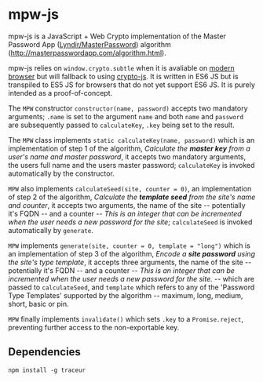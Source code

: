 mpw-js
======

mpw-js is a JavaScript + Web Crypto implementation of the Master Password App ([Lyndir/MasterPassword](https://github.com/Lyndir/MasterPassword)) algorithm (<http://masterpasswordapp.com/algorithm.html>).

mpw-js relies on `window.crypto.subtle` when it is avaliable on [modern browser](http://caniuse.com/#feat=cryptography) but will fallback to using [crypto-js](https://code.google.com/p/crypto-js/). It is written in ES6 JS but is transpiled to ES5 JS for browsers that do not yet support ES6 JS. It is purely intended as a proof-of-concept.

The `MPW` constructor `constructor(name, password)` accepts two mandatory arguments; `.name` is set to the argument `name` and both `name` and `password` are subsequently passed to `calculateKey`, `.key` being set to the result.

The `MPW` class implements `static calculateKey(name, password)` which is an implementation of step 1 of the algorithm, *Calculate the __master key__ from a user's name and master password*, it accepts two mandatory arguments, the users full name and the users master password; `calculateKey` is invoked automatically by the constructor.

`MPW` also implements `calculateSeed(site, counter = 0)`, an implementation of step 2 of the algorithm, *Calculate the __template seed__ from the site's name and counter*, it accepts two arguments, the name of the site -- potentially it's FQDN -- and a counter -- *This is an integer that can be incremented when the user needs a new password for the site*; `calculateSeed` is invoked automatically by `generate`.

`MPW` implements `generate(site, counter = 0, template = "long")` which is an implementation of step 3 of the algorithm, *Encode a __site password__ using the site's type template*, it accepts three arguments, the name of the site -- potentially it's FQDN -- and a counter -- *This is an integer that can be incremented when the user needs a new password for the site.* -- which are passed to `calculateSeed`, and `template` which refers to any of the 'Password Type Templates' supported by the algorithm -- maximum, long, medium, short, basic or pin.

`MPW` finally implements `invalidate()` which sets `.key` to a `Promise.reject`, preventing further access to the non-exportable key.

Dependencies
------------

	npm install -g traceur